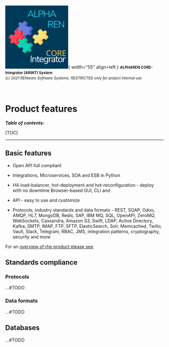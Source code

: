 ![arint_logo](../pictures/arint_logo.png){ width="55" align=left }
<small markdown>**ALPHAREN CORE-Integrator (ARINT) System**<br>
*(c) 2021 RENware Software Systems. RESTRICTED only for project internal use*
</small><br><br><br>


# Product features


***Table of contents:***

[TOC]

***




## Basic features

* Open API full compliant

* Integrations, Microservices, SOA and ESB in Python

* HA load-balancer, hot-deployment and hot-reconfiguration - deploy with no downtime
Browser-based GUI, CLI and

* API - easy to use and customize

* Protocols, industry standards and data formats - REST, SOAP, Odoo, AMQP, HL7, MongoDB, Redis, SAP, IBM MQ, SQL, OpenAPI, ZeroMQ, WebSockets, Cassandra, Amazon S3, Swift, LDAP, Active Directory, Kafka, SMTP, IMAP, FTP, SFTP, ElasticSearch, Solr, Memcached, Twilio, Vault, Slack, Telegram, RBAC, JMS, integration patterns, cryptography, security and more

For an [overview of rhe product please see](./130.02-Overview.md).




## Standards compliance

### Protocols

...#TODO


### Data formats

...#TODO






## Databases

...#TODO




